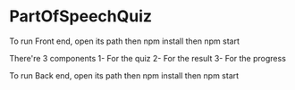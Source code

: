 # PartOfSpeechQuiz

To run Front end, open its path then npm install then npm start

There're 3 components 1- For the quiz 2- For the result 3- For the progress


To run Back end, open its path then npm install then npm start
